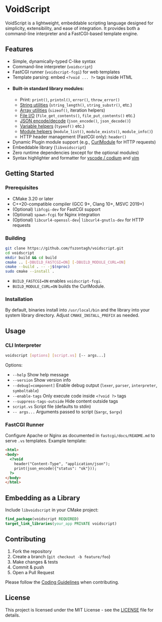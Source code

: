 # VoidScript

VoidScript is a lightweight, embeddable scripting language designed for simplicity, extensibility, and ease of integration. It provides both a command-line interpreter and a FastCGI-based template engine.

## Features
- Simple, dynamically-typed C-like syntax
- Command-line interpreter (`voidscript`)
- FastCGI runner (`voidscript-fcgi`) for web templates
- Template parsing: embed `<?void ... ?>` tags inside HTML
- #### Built-in standard library modules:
  - Print: `print()`, `printnl()`, `error()`, `throw_error()`
  - [String utilities](https://github.com/fszontagh/voidscript/blob/main/docs/StringModule.md) (`string_length()`, `string_substr()`, etc.)
  - [Array utilities](https://github.com/fszontagh/voidscript/blob/main/docs/ArrayModule.md) (`sizeof()`, iteration helpers)
  - [File I/O](https://github.com/fszontagh/voidscript/blob/main/docs/FileModule.md) (`file_get_contents()`, `file_put_contents()` etc.)
  - [JSON encode/decode](https://github.com/fszontagh/voidscript/blob/main/docs/JsonModule.md) (`json_encode()`, `json_decode()`)
  - [Variable helpers](https://github.com/fszontagh/voidscript/blob/main/docs/VariableHelpersModule.md) (`typeof()` etc.)
  - [Module helpers](https://github.com/fszontagh/voidscript/blob/main/docs/ModuleHelperModule.md) (`module_list()`, `module_exists()`, `module_info()`)
  - HTTP header management (FastCGI only): `header()`
- Dynamic Plugin module support (e.g., [CurlModule](https://github.com/fszontagh/voidscript/tree/main/Modules/CurlModule) for HTTP requests)
- Embeddable library (`libvoidscript`)
- Zero runtime dependencies (except for the optional modules)
- Syntax highlighter and formatter for [vscode / codium](https://github.com/fszontagh/voidscript/blob/main/assets/vscode/voidscript-syntax/README.md) and [vim](https://github.com/fszontagh/voidscript/blob/main/assets/vim/README.md)

## Getting Started

### Prerequisites
- CMake 3.20 or later
- C++20-compatible compiler (GCC 9+, Clang 10+, MSVC 2019+)
- (Optional) `libfcgi-dev` for FastCGI support
- (Optional) `spawn-fcgi` for Nginx integration
- (Optional) `libcurl4-openssl-dev`| `libcurl4-gnutls-dev` for HTTP requests

### Building
```bash
git clone https://github.com/fszontagh/voidscript.git
cd voidscript
mkdir build && cd build
cmake .. [-DBUILD_FASTCGI=ON] [-DBUILD_MODULE_CURL=ON]
cmake --build . -- -j$(nproc)
sudo cmake --install .
```

- `BUILD_FASTCGI=ON` enables `voidscript-fcgi`.
- `BUILD_MODULE_CURL=ON` builds the CurlModule.

### Installation

By default, binaries install into `/usr/local/bin` and the library into your system library directory. Adjust `CMAKE_INSTALL_PREFIX` as needed.

## Usage

### CLI Interpreter
```bash
voidscript [options] [script.vs] [-- args...]
```
Options:
- `--help`               Show help message
- `--version`            Show version info
- `--debug[=component]`  Enable debug output (`lexer`, `parser`, `interpreter`, `symboltable`)
- `--enable-tags`        Only execute code inside `<?void ?>` tags
- `--suppress-tags-outside`  Hide content outside tags
- `script.vs`            Script file (defaults to stdin)
- `-- args...`           Arguments passed to script (`$argc`, `$argv`)

### FastCGI Runner
Configure Apache or Nginx as documented in `fastcgi/docs/README.md` to serve `.vs` templates. Example template:
```html
<html>
<body>
  <?void
    header("Content-Type", "application/json");
    print(json_encode({"status": "ok"}));
  ?>
</body>
</html>
```

## Embedding as a Library
Include `libvoidscript` in your CMake project:
```cmake
find_package(voidscript REQUIRED)
target_link_libraries(your_app PRIVATE voidscript)
```

## Contributing
1. Fork the repository
2. Create a branch (`git checkout -b feature/foo`)
3. Make changes & tests
4. Commit & push
5. Open a Pull Request

Please follow the [Coding Guidelines](CODEX.md) when contributing.

## License
This project is licensed under the MIT License - see the [LICENSE](LICENSE) file for details.
